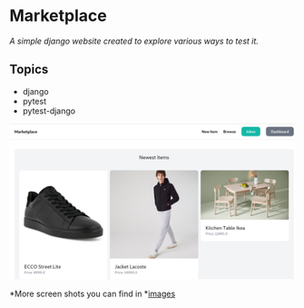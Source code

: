 # Marketplace
_A simple django website created to explore various ways to test it._


## Topics
- django
- pytest
- pytest-django

![Main page](./images/main_page.png "Main page")


*More screen shots you can find in *[images](./images/)
